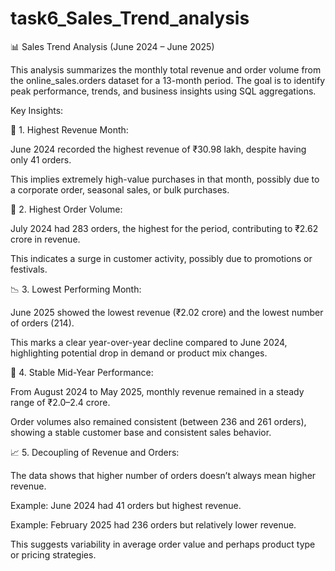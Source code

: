 # task6_Sales_Trend_analysis

📊 Sales Trend Analysis (June 2024 – June 2025)

This analysis summarizes the monthly total revenue and order volume from the online_sales.orders dataset for a 13-month period. The goal is to identify peak performance, trends, and business insights using SQL aggregations.


Key Insights:

📌 1. Highest Revenue Month:

June 2024 recorded the highest revenue of ₹30.98 lakh, despite having only 41 orders.

This implies extremely high-value purchases in that month, possibly due to a corporate order, seasonal sales, or bulk purchases.


📌 2. Highest Order Volume:

July 2024 had 283 orders, the highest for the period, contributing to ₹2.62 crore in revenue.

This indicates a surge in customer activity, possibly due to promotions or festivals.


📉 3. Lowest Performing Month:

June 2025 showed the lowest revenue (₹2.02 crore) and the lowest number of orders (214).

This marks a clear year-over-year decline compared to June 2024, highlighting potential drop in demand or product mix changes.


🔄 4. Stable Mid-Year Performance:

From August 2024 to May 2025, monthly revenue remained in a steady range of ₹2.0–2.4 crore.

Order volumes also remained consistent (between 236 and 261 orders), showing a stable customer base and consistent sales behavior.


📈 5. Decoupling of Revenue and Orders:

The data shows that higher number of orders doesn’t always mean higher revenue.

Example: June 2024 had 41 orders but highest revenue.

Example: February 2025 had 236 orders but relatively lower revenue.


This suggests variability in average order value and perhaps product type or pricing strategies.
